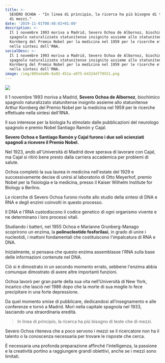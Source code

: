 ```yaml
---
title: >-
  SEVERO OCHOA - "In linea di principio, la ricerca ha più bisogno di teste che
  di mezzi."
date: '2019-11-01T08:48:02+01:00'
description: >-
  Il 1 novembre 1993 moriva a Madrid, Severo Ochoa de Albornoz, biochimico
  spagnolo naturalizzato statunitense insignito assieme allo statunitense Arthur
  Kornberg del Premio Nobel per la medicina nel 1959 per le ricerche effettuate
  nella sintesi dell'RNA.
socialDesc: >-
  Il 1 novembre 1993 moriva a Madrid, Severo Ochoa de Albornoz, biochimico
  spagnolo naturalizzato statunitense insignito assieme allo statunitense Arthur
  Kornberg del Premio Nobel per la medicina nel 1959 per le ricerche effettuate
  nella sintesi dell'RNA.
image: /img/805eda0b-8a92-451a-a975-64324df79551.png
---
```

![](/img/805eda0b-8a92-451a-a975-64324df79551.png)

Il 1 novembre 1993 moriva a Madrid, **Severo Ochoa de Albornoz**, biochimico spagnolo naturalizzato statunitense insignito assieme allo statunitense Arthur Kornberg del Premio Nobel per la medicina nel 1959 per le ricerche effettuate nella sintesi dell'RNA.

Il suo interesse per la biologia fu stimolato dalle pubblicazioni del neurologo spagnolo e premio Nobel Santiago Ramón y Cajal. 

**Severo Ochoa e Santiago Ramón y Cajal furono i due soli scienziati spagnoli a ricevere il Premio Nobel.**

Nel 1923, andò all'Università di Madrid dove sperava di lavorare con Cajal, ma Cajal si ritirò bene presto dalla carriera accademica per problemi di salute.

Ochoa completò la sua laurea in medicina nell'estate del 1929 e successivamente decise di unirsi al laboratorio di Otto Meyerhof, premio Nobel per la fisiologia e la medicina, presso il Kaiser Wilhelm Institute for Biology a Berlino.

Le ricerche di Severo Ochoa furono rivolte allo studio della sintesi di DNA e RNA e degli enzimi coinvolti in questo processo.

Il DNA e l'RNA custodiscono il codice genetico di ogni organismo vivente e ne determinano i loro processi vitali.

Studiando i batteri, nel 1955 Ochoa e Marianne Grunberg-Manago scoprirono un enzima, la **polinucleotide fosforilasi**, in grado di unire i nucleotidi, i mattoni fondamentali che costituiscono l'impalcatura di RNA e DNA.

Inizialmente, si pensava che questo enzima assemblasse l'RNA sulla base delle informazioni contenute nel DNA.

Ciò si è dimostrato in un secondo momento errato, sebbene l'enzima abbia comunque dimostrato di avere altre importanti funzioni.

Ochoa lavorò per gran parte della sua vita nell’Università di New York, incarico che lasciò nel 1986 dopo che la morte di sua moglie lo fece precipitare in una forte depressione.

Da quel momento smise di pubblicare, dedicandosi all’insegnamento e alle conferenze e tornò a Madrid. Morì nella capitale spagnola nel 1933, lasciando una straordinaria eredità. 

> In linea di principio, la ricerca ha più bisogno di teste che di mezzi.

Severo Ochoa riteneva che a poco servono i mezzi se il ricercatore non ha il talento o la conoscenza necessaria per trovare le risposte che cerca.

È necessaria una profonda preparazione affinché l’intelligenza, la passione e la creatività portino a raggiungere grandi obiettivi, anche se i mezzi sono limitati.
